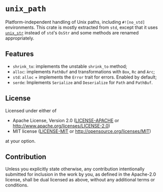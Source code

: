 # `unix_path`

Platform-independent handling of Unix paths, including `#![no_std]`
environments. This crate is mostly extracted from `std`, except that it uses
[`unix_str`] instead of `std`'s `OsStr` and some methods are renamed
appropriately.

[`unix_str`]: https://crates.io/crates/unix_str

## Features

- `shrink_to`: implements the unstable `shrink_to` method;
- `alloc`: implements `PathBuf` and transformations with `Box`, `Rc` and `Arc`;
- `std`: `alloc` + implements the `Error` trait for errors. Enabled by default;
- `serde`: Implements `Serialize` and `Deserialize` for `Path` and `PathBuf`.

## License

Licensed under either of

- Apache License, Version 2.0 ([LICENSE-APACHE](LICENSE-APACHE)
  or http://www.apache.org/licenses/LICENSE-2.0)
- MIT license ([LICENSE-MIT](LICENSE-MIT)
  or http://opensource.org/licenses/MIT)

at your option.

## Contribution

Unless you explicitly state otherwise, any contribution intentionally submitted
for inclusion in the work by you, as defined in the Apache-2.0 license, shall be
dual licensed as above, without any additional terms or conditions.
